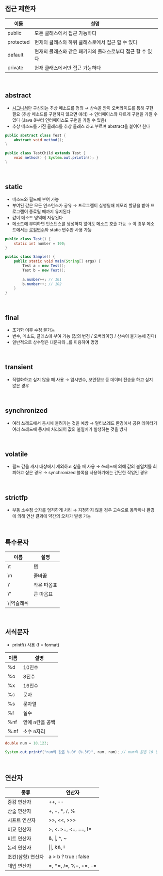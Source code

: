 <!-- --- --><!-- title: 기본 키워드 --><!-- updated: 2023-01-21 03:20:43Z --><!-- created: 2022-12-19 05:02:08Z --><!-- latitude: 37.24108640 --><!-- longitude: 127.17755370 --><!-- altitude: 0.0000 --><!-- --- -->## 접근 제한자|이름|설명||--|--||public| 모든 클래스에서 접근 가능하다||protected| 현재의 클래스와 하위 클래스로에서 접근 할 수 있다||default| 현재의 클래스와 같은 패키지의 클래스로부터 접근 할 수 있다||private| 현재 클래스에서만 접근 가능하다|<br>## abstract- <abbr title="메소드명이나 인수, 반환값">시그니쳐</abbr>만 구성되는 추상 메소드를 정의 → 상속을 받아 오버라이드를 통해 구현 필요 (추상 메소드를 구현하지 않으면 에러) → 인터페이스와 다르게 구현을 가질 수 있다 (Java 8부터 인터페이스도 구현을 가질 수 있음)- 추상 메소드를 가진 클래스를 추상 클래스 라고 부르며 abstract을 붙여야 한다```javapublic abstract class Test {	abstract void method();}public class TestChild extends Test {	void method() { System.out.println(); }}```<br>## static- 메소드와 필드에 부여 가능- 부여된 값은 모든 인스턴스가 공유  → 프로그램이 실행될때 메모리 할당을 받아 프로그램이 종료될 때까지 유지된다- 값이 메소드 영역에 저장된다- 메소드에 부여하면 인스턴스를 생성하지 않아도 메소드 호출 가능  → 이 경우 메소드에서는 <abbr title="{ }안에 선언되어 괄호 안에서만 사용 가능한 변수">로컬변수</abbr>와 static 변수만 사용 가능```javapublic class Test() {	static int number = 100;}public class Sample() {	public static void main(String[] args) {		Test a = new Test();		Test b = new Test();				a.number++; // 101		b.number++; // 102	} }```<br>## final- 초기화 이후 수정 불가능- 변수, 메소드, 클래스에 부여 가능 (값의 변경 / 오버라이딩 / 상속이 불가능해 진다)- 일반적으로 상수명은 대문자와 _를 이용하여 명명<br>## transient- 직렬화하고 싶지 않을 때 사용  → 임시변수, 보안정보 등 데이터 전송을 하고 싶지 않은 경우<br>## synchronized- 여러 쓰레드에서 동시에 불려가는 것을 예방 → 멀티쓰레드 환경에서 공유 데이터가 여러 쓰레드에 동시에 처리되어 값의 불일치가 발생하는 것을 방지<br>## volatile- 필드 값을 캐시 대상에서 제외하고 싶을 때 사용 → 쓰레드에 의해 값의 불일치를 회피하고 싶은 경우 → synchronized 블록을 사용하기에는 간단한 작업인 경우<br>## strictfp- 부동 소수점 숫자를 엄격하게 처리 → 지정하지 않을 경우 고속으로 동작하나 환경에 의해 연산 결과에 약간의 오차가 발생 가능<br>## 특수문자|이름|설명||--|--||\t|탭||\n|줄바꿈||\\'|작은 따옴표||\\"|큰 따옴표||\\\\|역슬래쉬|<br>## 서식문자- printf() 사용 (f = format)|이름|설명||--|--||%d | 10진수||%o | 8진수||%x | 16진수||%c | 문자||%s | 문자열||%f | 실수||%nf | 앞에 n칸을 공백||%.nf | 소수 n자리|```javadouble num = 10.123;System.out.printf("num의 값은 %.0f (%.3f)", num, num); // num의 값은 10 (10.123)```<br>## 연산자|종류|연산자||--|--||증감 연산자 |++, --||산술 연산자 |+, -, *, /, %||시프트 연산자 | >>, <<, >>>	||비교 연산자 |>, <. >=, <=, ==, !=	||비트 연산자	 | &, \|, ^, ~	||논리 연산자	 | \|\|, &&, !	||조건(삼항) 연산자	 | a > b ? true : false	||대입 연산자	 | =, *=, /=, %=, +=, -=|